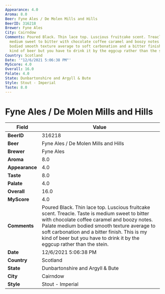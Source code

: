 ```yaml
---
Appearance: 4.0
Aroma: 8.0
Beer: Fyne Ales / De Molen Mills and Hills
BeerID: 316218
Brewer: Fyne Ales
City: Cairndow
Comments: Poured Black. Thin lace top. Luscious fruitcake scent. Treacle.  Taste is
  medium sweet to bitter with chocolate coffee caramel and boozy notes.  Palate medium
  bodied smooth texture average to soft carbonation and a bitter finish. This is my
  kind of beer but you have to drink it by the eggcup rather than the stein.
Country: Scotland
Date: '"12/6/2021 5:06:38 PM"'
MyScore: 4.0
Overall: 16.0
Palate: 4.0
State: Dunbartonshire and Argyll & Bute
Style: Stout - Imperial
Taste: 8.0
---
```


# Fyne Ales / De Molen Mills and Hills

| Field         | Value |
|---------------|-------|
| **BeerID** | 316218 |
| **Beer** | Fyne Ales / De Molen Mills and Hills |
| **Brewer** | Fyne Ales |
| **Aroma** | 8.0 |
| **Appearance** | 4.0 |
| **Taste** | 8.0 |
| **Palate** | 4.0 |
| **Overall** | 16.0 |
| **MyScore** | 4.0 |
| **Comments** | Poured Black. Thin lace top. Luscious fruitcake scent. Treacle.  Taste is medium sweet to bitter with chocolate coffee caramel and boozy notes.  Palate medium bodied smooth texture average to soft carbonation and a bitter finish. This is my kind of beer but you have to drink it by the eggcup rather than the stein. |
| **Date** | 12/6/2021 5:06:38 PM |
| **Country** | Scotland |
| **State** | Dunbartonshire and Argyll & Bute |
| **City** | Cairndow |
| **Style** | Stout - Imperial |
